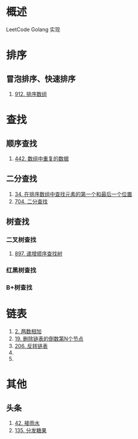# 概述
LeetCode Golang 实现

# 排序
## 冒泡排序、快速排序
1. [912. 排序数组](https://leetcode-cn.com/problems/sort-an-array/)

# 查找
## 顺序查找
1. [442. 数组中重复的数据](https://leetcode-cn.com/problems/find-all-duplicates-in-an-array)

## 二分查找
1. [34. 在排序数组中查找元素的第一个和最后一个位置](https://leetcode-cn.com/problems/find-first-and-last-position-of-element-in-sorted-array/)
1. [704. 二分查找](https://leetcode-cn.com/problems/binary-search/)

## 树查找
### 二叉树查找
1. [897. 递增顺序查找树](https://leetcode-cn.com/problems/increasing-order-search-tree/)

### 红黑树查找

### B+树查找

# 链表
1. [2. 两数相加](https://leetcode-cn.com/problems/add-two-numbers/)
1. [19. 删除链表的倒数第N个节点](https://leetcode-cn.com/problems/remove-nth-node-from-end-of-list/)
1. [206. 反转链表](https://leetcode-cn.com/problems/reverse-linked-list/)
1. []()
1. []()

# 其他
## 头条
1. [42. 接雨水](https://leetcode-cn.com/problems/trapping-rain-water/)
1. [135. 分发糖果](https://leetcode-cn.com/problems/candy/)

